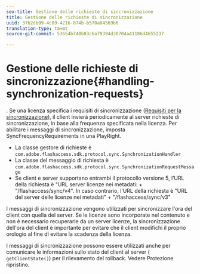 ```yaml
---
seo-title: Gestione delle richieste di sincronizzazione
title: Gestione delle richieste di sincronizzazione
uuid: 37b2db09-4c09-4216-874b-b570a84569b6
translation-type: tm+mt
source-git-commit: 53654b740b03c6a79394d30704a41186d4655237

---
```



# Gestione delle richieste di sincronizzazione{#handling-synchronization-requests}

. Se una licenza specifica i requisiti di sincronizzazione ([Requisiti per la sincronizzazione](../../aaxs-protecting-content/content-introduction/content-usage-rules/content-time-based-rules/content-time-based-rules-defining.md#requirements-for-synchronization)), il client invierà periodicamente al server richieste di sincronizzazione, in base alla frequenza specificata nella licenza. Per abilitare i messaggi di sincronizzazione, imposta SyncFrequencyRequirements in una PlayRight.

* La classe gestore di richieste è `com.adobe.flashaccess.sdk.protocol.sync.SynchronizationHandler`
* La classe del messaggio di richiesta è `com.adobe.flashaccess.sdk.protocol.sync.SynchronizationRequestMessage`
* Se client e server supportano entrambi il protocollo versione 5, l’URL della richiesta è &quot;URL server licenze nei metadati: + &quot;/flashaccess/sync/v4&quot;. In caso contrario, l’URL della richiesta è &quot;URL del server delle licenze nei metadati&quot; + &quot;/flashaccess/sync/v3&quot;

I messaggi di sincronizzazione vengono utilizzati per sincronizzare l&#39;ora del client con quella del server. Se le licenze sono incorporate nel contenuto e non è necessario recuperarle da un server licenze, la sincronizzazione dell&#39;ora del client è importante per evitare che il client modifichi il proprio orologio al fine di evitare la scadenza della licenza.

I messaggi di sincronizzazione possono essere utilizzati anche per comunicare le informazioni sullo stato del client al server ( `getClientState()`) per il rilevamento del rollback. Vedere Protezione [](../../aaxs-protecting-content/content-implementing-the-license-server/content-processing-aaxs-requests/content-rollback-detection.md)ripristino.